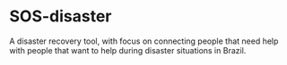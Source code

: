 # SOS-disaster
A disaster recovery tool, with focus on connecting people that need help with people that want to help during disaster situations in Brazil.
